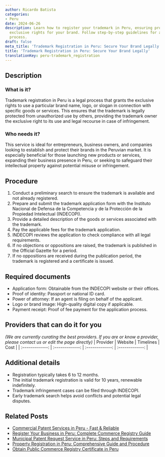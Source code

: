 ```yaml
---
author: Ricardo Batista
categories:
- Peru
date: 2024-06-26
description: Learn how to register your trademark in Peru, ensuring protection and
  exclusive rights for your brand. Follow step-by-step guidelines for a hassle-free
  process.
draft: false
meta_title: 'Trademark Registration in Peru: Secure Your Brand Legally'
title: 'Trademark Registration in Peru: Secure Your Brand Legally'
translationKey: peru-trademark_registration
---
```



## Description
### What is it?
Trademark registration in Peru is a legal process that grants the exclusive rights to use a particular brand name, logo, or slogan in connection with specific goods or services. This ensures that the trademark is legally protected from unauthorized use by others, providing the trademark owner the exclusive right to its use and legal recourse in case of infringement.

### Who needs it?
This service is ideal for entrepreneurs, business owners, and companies looking to establish and protect their brands in the Peruvian market. It is especially beneficial for those launching new products or services, expanding their business presence in Peru, or seeking to safeguard their intellectual property against potential misuse or infringement.

## Procedure

1. Conduct a preliminary search to ensure the trademark is available and not already registered.
2. Prepare and submit the trademark application form with the Instituto Nacional de Defensa de la Competencia y de la Protección de la Propiedad Intelectual (INDECOPI).
3. Provide a detailed description of the goods or services associated with the trademark.
4. Pay the applicable fees for the trademark application.
5. INDECOPI reviews the application to check compliance with all legal requirements.
6. If no objections or oppositions are raised, the trademark is published in the Official Gazette for a period.
7. If no oppositions are received during the publication period, the trademark is registered and a certificate is issued.


## Required documents

- Application form: Obtainable from the INDECOPI website or their offices.
- Proof of identity: Passport or national ID card.
- Power of attorney: If an agent is filing on behalf of the applicant.
- Logo or brand image: High-quality digital copy if applicable.
- Payment receipt: Proof of fee payment for the application process.


## Providers that can do it for you
_(We are currently curating the best providers. If you are or know a provider, please contact us or edit the page directly)_
| Provider        |     Website     |     Timelines    |       Cost      |
| :-------------: | :-------------: |  :-------------: | :-------------: |

## Additional details

- Registration typically takes 6 to 12 months.
- The initial trademark registration is valid for 10 years, renewable indefinitely.
- Trademark infringement cases can be filed through INDECOPI.
- Early trademark search helps avoid conflicts and potential legal disputes.




## Related Posts

- [Commercial Patent Services in Peru - Fast & Reliable](https://tramitit.com/guides/peru/commercial_patent_request/)
- [Register Your Business in Peru: Complete Commerce Registry Guide](https://tramitit.com/guides/peru/commerce_registry_registration/)
- [Municipal Patent Request Service in Peru: Steps and Requirements](https://tramitit.com/guides/peru/municipal_patent_request/)
- [Property Registration in Peru: Comprehensive Guide and Procedure](https://tramitit.com/guides/peru/property_registration/)
- [Obtain Public Commerce Registry Certificate in Peru](https://tramitit.com/guides/peru/public_commerce_registry_certificate/)